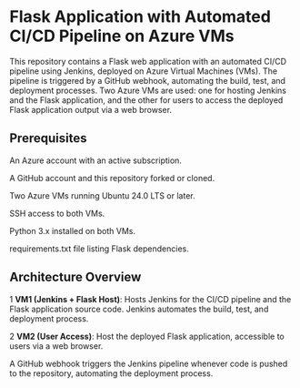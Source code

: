 # Flask Application with Automated CI/CD Pipeline on Azure VMs

This repository contains a Flask web application with an automated CI/CD pipeline using Jenkins, deployed on Azure Virtual Machines (VMs). The pipeline is triggered by a GitHub webhook, automating the build, test, and deployment processes. Two Azure VMs are used: one for hosting Jenkins and the Flask application, and the other for users to access the deployed Flask application output via a web browser.

## Prerequisites

  An Azure account with an active subscription.
  
  A GitHub account and this repository forked or cloned.
  
  Two Azure VMs running Ubuntu 24.0 LTS or later.
  
  SSH access to both VMs.
  
  Python 3.x installed on both VMs.
  
  requirements.txt file listing Flask dependencies.

## Architecture Overview

   1 **VM1 (Jenkins + Flask Host)**: Hosts Jenkins for the CI/CD pipeline and the Flask application source code. Jenkins automates the build, test, and deployment process.

   2 **VM2 (User Access)**: Host the deployed Flask application, accessible to users via a web browser.

   A GitHub webhook triggers the Jenkins pipeline whenever code is pushed to the repository, automating the deployment process.






